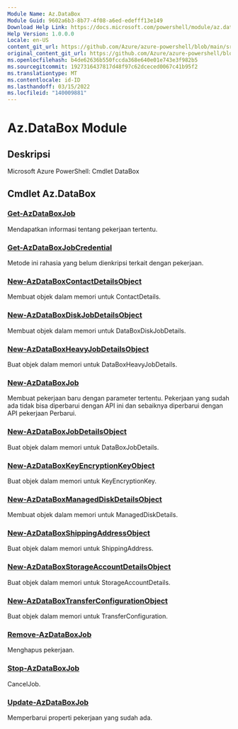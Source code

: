 ```yaml
---
Module Name: Az.DataBox
Module Guid: 9602a6b3-8b77-4f08-a6ed-edefff13e149
Download Help Link: https://docs.microsoft.com/powershell/module/az.databox
Help Version: 1.0.0.0
Locale: en-US
content_git_url: https://github.com/Azure/azure-powershell/blob/main/src/DataBox/help/Az.DataBox.md
original_content_git_url: https://github.com/Azure/azure-powershell/blob/main/src/DataBox/help/Az.DataBox.md
ms.openlocfilehash: b4de62636b550fccda368e640e01e743e3f982b5
ms.sourcegitcommit: 1927316437817d48f97c62dceced0067c41b95f2
ms.translationtype: MT
ms.contentlocale: id-ID
ms.lasthandoff: 03/15/2022
ms.locfileid: "140009881"
---
```

# Az.DataBox Module
## Deskripsi
Microsoft Azure PowerShell: Cmdlet DataBox

## Cmdlet Az.DataBox
### [Get-AzDataBoxJob](Get-AzDataBoxJob.md)
Mendapatkan informasi tentang pekerjaan tertentu.

### [Get-AzDataBoxJobCredential](Get-AzDataBoxJobCredential.md)
Metode ini rahasia yang belum dienkripsi terkait dengan pekerjaan.

### [New-AzDataBoxContactDetailsObject](New-AzDataBoxContactDetailsObject.md)
Membuat objek dalam memori untuk ContactDetails.

### [New-AzDataBoxDiskJobDetailsObject](New-AzDataBoxDiskJobDetailsObject.md)
Membuat objek dalam memori untuk DataBoxDiskJobDetails.

### [New-AzDataBoxHeavyJobDetailsObject](New-AzDataBoxHeavyJobDetailsObject.md)
Buat objek dalam memori untuk DataBoxHeavyJobDetails.

### [New-AzDataBoxJob](New-AzDataBoxJob.md)
Membuat pekerjaan baru dengan parameter tertentu.
Pekerjaan yang sudah ada tidak bisa diperbarui dengan API ini dan sebaiknya diperbarui dengan API pekerjaan Perbarui.

### [New-AzDataBoxJobDetailsObject](New-AzDataBoxJobDetailsObject.md)
Buat objek dalam memori untuk DataBoxJobDetails.

### [New-AzDataBoxKeyEncryptionKeyObject](New-AzDataBoxKeyEncryptionKeyObject.md)
Buat objek dalam memori untuk KeyEncryptionKey.

### [New-AzDataBoxManagedDiskDetailsObject](New-AzDataBoxManagedDiskDetailsObject.md)
Membuat objek dalam memori untuk ManagedDiskDetails.

### [New-AzDataBoxShippingAddressObject](New-AzDataBoxShippingAddressObject.md)
Buat objek dalam memori untuk ShippingAddress.

### [New-AzDataBoxStorageAccountDetailsObject](New-AzDataBoxStorageAccountDetailsObject.md)
Buat objek dalam memori untuk StorageAccountDetails.

### [New-AzDataBoxTransferConfigurationObject](New-AzDataBoxTransferConfigurationObject.md)
Buat objek dalam memori untuk TransferConfiguration.

### [Remove-AzDataBoxJob](Remove-AzDataBoxJob.md)
Menghapus pekerjaan.

### [Stop-AzDataBoxJob](Stop-AzDataBoxJob.md)
CancelJob.

### [Update-AzDataBoxJob](Update-AzDataBoxJob.md)
Memperbarui properti pekerjaan yang sudah ada.

